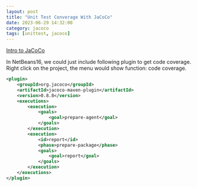 ```yaml
---
layout: post
title: "Unit Test Converage With JaCoCo"
date: 2023-06-29 14:32:00
category: jacoco
tags: [unittest, jacoco]
---
```


[Intro to JaCoCo](https://www.baeldung.com/jacoco)

In NetBeans16, we could just include following plugin to get code coverage.  
Right click on the project, the menu would show function: code coverage.  

```xml
<plugin>
    <groupId>org.jacoco</groupId>
    <artifactId>jacoco-maven-plugin</artifactId>
    <version>0.8.8</version>
    <executions>
        <execution>
            <goals>
                <goal>prepare-agent</goal>
            </goals>
        </execution>
        <execution>
            <id>report</id>
            <phase>prepare-package</phase>
            <goals>
                <goal>report</goal>
            </goals>
        </execution>
    </executions>
</plugin>
```

[jekyll]: http://jekyllrb.com
[jekyll-gh]: https://github.com/jekyll/jekyll
[jekyll-help]: https://github.com/jekyll/jekyll-help


